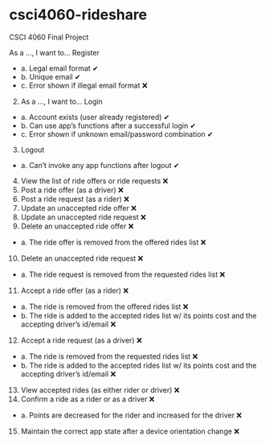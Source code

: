 # csci4060-rideshare
CSCI 4060 Final Project

As a ..., I want to... Register
* a. Legal email format ✔
* b. Unique email ✔
* c. Error shown if illegal email format ❌
2. As a ..., I want to... Login
* a. Account exists (user already registered) ✔
* b. Can use app’s functions after a successful login ✔
* c. Error shown if unknown email/password combination ✔
3. Logout
* a. Can’t invoke any app functions after logout ✔
4. View the list of ride offers or ride requests ❌
5. Post a ride offer (as a driver) ❌
6. Post a ride request (as a rider) ❌
7. Update an unaccepted ride offer ❌
8. Update an unaccepted ride request ❌
9. Delete an unaccepted ride offer ❌
* a. The ride offer is removed from the offered rides list ❌
10. Delete an unaccepted ride request ❌
* a. The ride request is removed from the requested rides list ❌
11. Accept a ride offer (as a rider) ❌
* a. The ride is removed from the offered rides list ❌
* b. The ride is added to the accepted rides list w/ its points cost and the accepting driver’s id/email ❌
12. Accept a ride request (as a driver) ❌
* a. The ride is removed from the requested rides list ❌
* b. The ride is added to the accepted rides list w/ its points cost and the accepting driver’s id/email ❌
13. View accepted rides (as either rider or driver) ❌
14. Confirm a ride as a rider or as a driver ❌
* a. Points are decreased for the rider and increased for the driver ❌
15. Maintain the correct app state after a device orientation change ❌